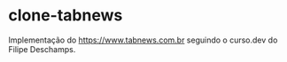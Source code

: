 # clone-tabnews

Implementação do https://www.tabnews.com.br seguindo o curso.dev do Filipe Deschamps.
